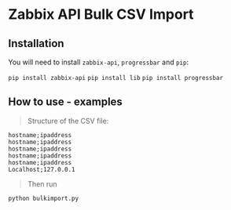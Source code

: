 # Zabbix API Bulk CSV Import
   
## Installation

You will need to install `zabbix-api`, `progressbar` and `pip`:

`pip install zabbix-api`
`pip install lib`
`pip install progressbar`


## How to use - examples

>Structure of the CSV file:

```
hostname;ipaddress
hostname;ipaddress
hostname;ipaddress
hostname;ipaddress
hostname;ipaddress
Localhost;127.0.0.1
```

>Then run 

`python bulkimport.py`

